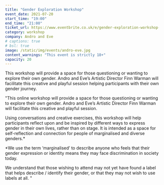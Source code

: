 ```yaml
---
title: "Gender Exploration Workshop"
event_date: 2021-07-20
start_time: "19:00"
end_time: "21:00"
ticket_url: https://www.eventbrite.co.uk/e/gender-exploration-workshop-andro-eve-tickets-161284190355
category: workshop
company: Andro and Eve
# captions: true 
# bsl: true 
image: /static/img/events/andro-eve.jpg
content_warnings: "This event is strictly 18+"
capacity: 20
---
```


This workshop will provide a space for those questioning or wanting to explore their own gender. Andro and Eve’s Artistic Director Finn Warman will facilitate this creative and playful session helping participants with their own gender journey. 

"This online workshop will provide a space for those questioning or wanting to explore their own gender. Andro and Eve’s Artistic Director Finn Warman will facilitate this creative and playful session. 

Using conversations and creative exercises, this workshop will help participants reflect upon and be inspired by different ways to express gender in their own lives, rather than on stage. It is intended as a space for self-reflection and connection for people of marginalised and diverse genders.* 

*We use the term ‘marginalised’ to describe anyone who feels that their gender expression or identity means they may face discrimination in society today. 

We understand that those wishing to attend may not yet have found a label that helps describe / identify their gender, or that they may not wish to use labels at all. "